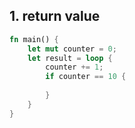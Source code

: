 ## 1. return value

```Rust
fn main() {
	let mut counter = 0;
	let result = loop {
		counter += 1;
		if counter == 10 {
			
		}
	}
}
```
